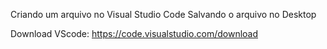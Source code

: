 Criando um arquivo no Visual Studio Code
Salvando o arquivo no Desktop  

Download VScode: https://code.visualstudio.com/download
